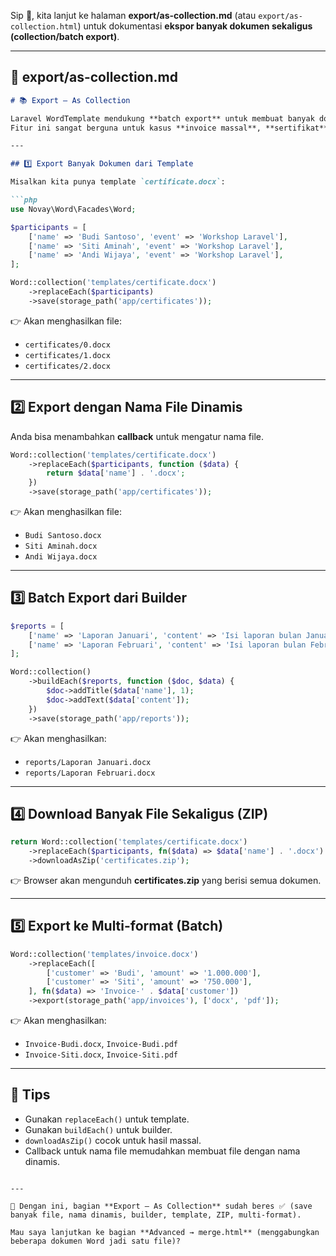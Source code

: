 Sip 🚀, kita lanjut ke halaman **export/as-collection.md** (atau `export/as-collection.html`) untuk dokumentasi **ekspor banyak dokumen sekaligus (collection/batch export)**.

---

## 📄 export/as-collection.md

````markdown
# 📚 Export – As Collection

Laravel WordTemplate mendukung **batch export** untuk membuat banyak dokumen sekaligus, baik dari **builder** maupun **template**.  
Fitur ini sangat berguna untuk kasus **invoice massal**, **sertifikat**, atau **laporan bulanan per-user**.

---

## 1️⃣ Export Banyak Dokumen dari Template

Misalkan kita punya template `certificate.docx`:

```php
use Novay\Word\Facades\Word;

$participants = [
    ['name' => 'Budi Santoso', 'event' => 'Workshop Laravel'],
    ['name' => 'Siti Aminah', 'event' => 'Workshop Laravel'],
    ['name' => 'Andi Wijaya', 'event' => 'Workshop Laravel'],
];

Word::collection('templates/certificate.docx')
    ->replaceEach($participants)
    ->save(storage_path('app/certificates'));
````

👉 Akan menghasilkan file:

* `certificates/0.docx`
* `certificates/1.docx`
* `certificates/2.docx`

---

## 2️⃣ Export dengan Nama File Dinamis

Anda bisa menambahkan **callback** untuk mengatur nama file.

```php
Word::collection('templates/certificate.docx')
    ->replaceEach($participants, function ($data) {
        return $data['name'] . '.docx';
    })
    ->save(storage_path('app/certificates'));
```

👉 Akan menghasilkan file:

* `Budi Santoso.docx`
* `Siti Aminah.docx`
* `Andi Wijaya.docx`

---

## 3️⃣ Batch Export dari Builder

```php
$reports = [
    ['name' => 'Laporan Januari', 'content' => 'Isi laporan bulan Januari'],
    ['name' => 'Laporan Februari', 'content' => 'Isi laporan bulan Februari'],
];

Word::collection()
    ->buildEach($reports, function ($doc, $data) {
        $doc->addTitle($data['name'], 1);
        $doc->addText($data['content']);
    })
    ->save(storage_path('app/reports'));
```

👉 Akan menghasilkan:

* `reports/Laporan Januari.docx`
* `reports/Laporan Februari.docx`

---

## 4️⃣ Download Banyak File Sekaligus (ZIP)

```php
return Word::collection('templates/certificate.docx')
    ->replaceEach($participants, fn($data) => $data['name'] . '.docx')
    ->downloadAsZip('certificates.zip');
```

👉 Browser akan mengunduh **certificates.zip** yang berisi semua dokumen.

---

## 5️⃣ Export ke Multi-format (Batch)

```php
Word::collection('templates/invoice.docx')
    ->replaceEach([
        ['customer' => 'Budi', 'amount' => '1.000.000'],
        ['customer' => 'Siti', 'amount' => '750.000'],
    ], fn($data) => 'Invoice-' . $data['customer'])
    ->export(storage_path('app/invoices'), ['docx', 'pdf']);
```

👉 Akan menghasilkan:

* `Invoice-Budi.docx`, `Invoice-Budi.pdf`
* `Invoice-Siti.docx`, `Invoice-Siti.pdf`

---

## 📌 Tips

* Gunakan `replaceEach()` untuk template.
* Gunakan `buildEach()` untuk builder.
* `downloadAsZip()` cocok untuk hasil massal.
* Callback untuk nama file memudahkan membuat file dengan nama dinamis.

```

---

📌 Dengan ini, bagian **Export – As Collection** sudah beres ✅ (save banyak file, nama dinamis, builder, template, ZIP, multi-format).  

Mau saya lanjutkan ke bagian **Advanced → merge.html** (menggabungkan beberapa dokumen Word jadi satu file)?
```
